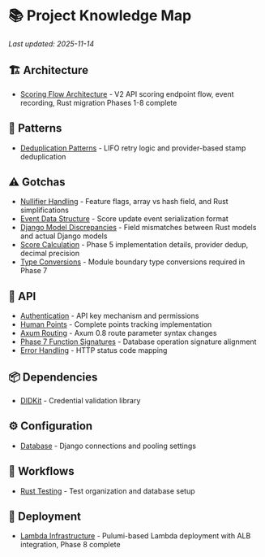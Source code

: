 # 📚 Project Knowledge Map

*Last updated: 2025-11-14*

## 🏗️ Architecture

- [Scoring Flow Architecture](architecture/scoring_flow.md) - V2 API scoring endpoint flow, event recording, Rust migration Phases 1-8 complete

## 🎨 Patterns

- [Deduplication Patterns](patterns/deduplication.md) - LIFO retry logic and provider-based stamp deduplication

## ⚠️ Gotchas

- [Nullifier Handling](gotchas/nullifier_handling.md) - Feature flags, array vs hash field, and Rust simplifications
- [Event Data Structure](gotchas/event_data_structure.md) - Score update event serialization format
- [Django Model Discrepancies](gotchas/django_model_discrepancies.md) - Field mismatches between Rust models and actual Django models
- [Score Calculation](gotchas/score_calculation.md) - Phase 5 implementation details, provider dedup, decimal precision
- [Type Conversions](gotchas/type_conversions.md) - Module boundary type conversions required in Phase 7

## 🔌 API

- [Authentication](api/authentication.md) - API key mechanism and permissions
- [Human Points](api/human_points.md) - Complete points tracking implementation
- [Axum Routing](api/axum_routing.md) - Axum 0.8 route parameter syntax changes
- [Phase 7 Function Signatures](api/phase7_signatures.md) - Database operation signature alignment
- [Error Handling](api/error_handling.md) - HTTP status code mapping

## 📦 Dependencies

- [DIDKit](dependencies/didkit.md) - Credential validation library

## ⚙️ Configuration

- [Database](config/database.md) - Django connections and pooling settings

## 🔄 Workflows

- [Rust Testing](workflows/rust_testing.md) - Test organization and database setup

## 🚀 Deployment

- [Lambda Infrastructure](deployment/lambda_infrastructure.md) - Pulumi-based Lambda deployment with ALB integration, Phase 8 complete